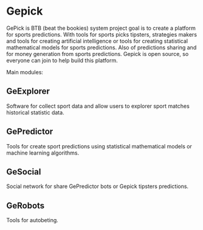 # Gepick

GePick is BTB (beat the bookies) system project goal is to create a platform for sports predictions. With tools for sports picks tipsters, strategies makers and tools for creating artificial intelligence or tools for creating statistical mathematical models for sports predictions. Also of predictions sharing and for money generation from sports predictions. Gepick is open source, so everyone can join to help build this platform.

Main modules:

## GeExplorer 
Software for collect sport data and allow users to explorer sport matches historical statistic data.
## GePredictor 
Tools for create sport predictions using statistical mathematical models or machine learning algorithms.
## GeSocial 
Social network for share GePredictor bots or Gepick tipsters predictions.
## GeRobots 
Tools for autobeting.
